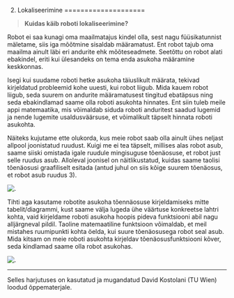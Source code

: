 



 2. Lokaliseerimine
====================











> 
> 
> **Kuidas käib roboti lokaliseerimine?**
> 
> 
> 
> 



Robot ei saa kunagi oma maailmatajus kindel olla, sest nagu füüsikatunnist mäletame, siis iga mõõtmine sisaldab määramatust. Ent robot tajub oma maailma ainult läbi eri andurite ehk mõõteseadmete. Seetõttu on robot alati ebakindel, eriti kui ülesandeks on tema enda asukoha määramine keskkonnas.




Isegi kui suudame roboti hetke asukoha täiuslikult määrata, tekivad kirjeldatud probleemid kohe uuesti, kui robot liigub. Mida kauem robot liigub, seda suurem on andurite määramatusest tingitud ebatäpsus ning seda ebakindlamad saame olla roboti asukohta hinnates. Ent siin tuleb meile appi matemaatika, mis võimaldab siduda roboti anduritest saadud lugemid ja nende lugemite usaldusväärsuse, et võimalikult täpselt hinnata roboti asukohta.




Näiteks kujutame ette olukorda, kus meie robot saab olla ainult ühes neljast allpool joonistatud ruudust. Kuigi me ei tea täpselt, millises alas robot asub, saame siiski omistada igale ruudule mingisuguse tõenäosuse, et robot just selle ruudus asub. Alloleval joonisel on näitlikustatud, kuidas saame taolisi tõenäosusi graafiliselt esitada (antud juhul on siis kõige suurem tõenäosus, et robot asub ruudus 3).




![.](https://sisu.ut.ee/sites/default/files/rosak/files/discbelief-est.png)




Tihti aga kasutame robotite asukoha tõennäosuse kirjeldamiseks mitte tabelit/diagrammi, kust saame välja lugeda ühe väärtuse konkreetse lahtri kohta, vaid kirjeldame roboti asukoha hoopis pideva funktsiooni abil nagu alljärgneval pildil. Taoline matemaatiline funktsioon võimaldab, et meil mistahes ruumipunkti kohta öelda, kui suure tõenäosusega robot seal asub. Mida kitsam on meie roboti asukohta kirjeldav tõenäosusfunktsiooni kõver, seda kindlamad saame olla robot asukohas.




![.](https://sisu.ut.ee/sites/default/files/rosak/files/contbelief-est.png)





---



 Selles harjutuses on kasutatud ja mugandatud David Kostolani (TU Wien) loodud õppematerjale.




  



 







